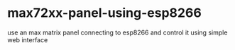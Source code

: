 # max72xx-panel-using-esp8266
use an max matrix panel connecting to esp8266
and control it using simple web interface
